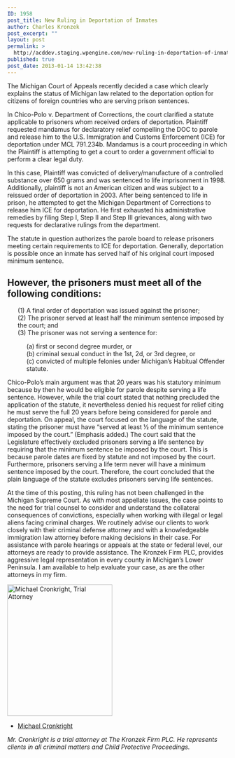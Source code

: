```yaml
---
ID: 1958
post_title: New Ruling in Deportation of Inmates
author: Charles Kronzek
post_excerpt: ""
layout: post
permalink: >
  http://acddev.staging.wpengine.com/new-ruling-in-deportation-of-inmates.html
published: true
post_date: 2013-01-14 13:42:38
---
```

The Michigan Court of Appeals recently decided a case which clearly explains the status of Michigan law related to the deportation option for citizens of foreign countries who are serving prison sentences.

In Chico-Polo v. Department of Corrections, the court clarified a statute applicable to prisoners whom received orders of deportation. Plaintiff requested mandamus for declaratory relief compelling the DOC to parole and release him to the U.S. Immigration and Customs Enforcement (ICE) for deportation under MCL 791.234b. Mandamus is a court proceeding in which the Plaintiff is attempting to get a court to order a government official to perform a clear legal duty.

In this case, Plaintiff was convicted of delivery/manufacture of a controlled substance over 650 grams and was sentenced to life imprisonment in 1998. Additionally, plaintiff is not an American citizen and was subject to a reissued order of deportation in 2003. After being sentenced to life in prison, he attempted to get the Michigan Department of Corrections to release him ICE for deportation. He first exhausted his administrative remedies by filing Step I, Step II and Step III grievances, along with two requests for declarative rulings from the department.

The statute in question authorizes the parole board to release prisoners meeting certain requirements to ICE for deportation. Generally, deportation is possible once an inmate has served half of his original court imposed minimum sentence. 

<h2>However, the prisoners must meet all of the following conditions:</h2>

<ul style="list-style: none;">
	<li>(1) A final order of deportation was issued against the prisoner;</li>
	<li>(2) The prisoner served at least half the minimum sentence imposed by the court; and</li>
	<li>(3) The prisoner was not serving a sentence for:</li>
</ul>
<ul style="margin-left: 20px; list-style: none;">
	<li>(a) first or second degree murder, or</li>
	<li>(b) criminal sexual conduct in the 1st, 2d, or 3rd degree, or</li>
	<li>(c) convicted of multiple felonies under Michigan’s Habitual Offender statute.</li>
</ul>
Chico-Polo’s main argument was that 20 years was his statutory minimum because by then he would be eligible for parole despite serving a life sentence. However, while the trial court stated that nothing precluded the application of the statute, it nevertheless denied his request for relief citing he must serve the full 20 years before being considered for parole and deportation. On appeal, the court focused on the language of the statute, stating the prisoner must have “served at least ½ of the minimum sentence imposed by the court.” (Emphasis added.) The court said that the Legislature effectively excluded prisoners serving a life sentence by requiring that the minimum sentence be imposed by the court. This is because parole dates are fixed by statute and not imposed by the court. Furthermore, prisoners serving a life term never will have a minimum sentence imposed by the court. Therefore, the court concluded that the plain language of the statute excludes prisoners serving life sentences.

At the time of this posting, this ruling has not been challenged in the Michigan Supreme Court. As with most appellate issues, the case points to the need for trial counsel to consider and understand the collateral consequences of convictions, especially when working with illegal or legal aliens facing criminal charges. We routinely advise our clients to work closely with their criminal defense attorney and with a knowledgeable immigration law attorney before making decisions in their case. For assistance with parole hearings or appeals at the state or federal level, our attorneys are ready to provide assistance. The Kronzek Firm PLC, provides aggressive legal representation in every county in Michigan’s Lower Peninsula.
I am available to help evaluate your case, as are the other attorneys in my firm.

<img class="alignleft" src="http://acddev.staging.wpengine.com/wp-content/uploads/2014/03/MJC-3.7.14-240x300.jpg" alt="Michael Cronkright, Trial Attorney" width="240" height="300" />

- <a href="http://acddev.staging.wpengine.com/Trial-Attorneys.html#1">Michael Cronkright</a>

<em>Mr. Cronkright is a trial attorney at The Kronzek Firm PLC. He represents clients in all criminal matters and Child Protective Proceedings.</em>